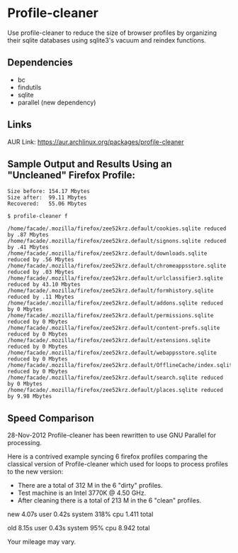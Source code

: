 # Profile-cleaner
Use profile-cleaner to reduce the size of browser profiles by organizing their sqlite databases using sqlite3's vacuum and reindex functions.

## Dependencies
* bc
* findutils
* sqlite
* parallel (new dependency)

## Links
AUR Link: https://aur.archlinux.org/packages/profile-cleaner

## Sample Output and Results Using an "Uncleaned" Firefox Profile:

	Size before: 154.17 Mbytes
	Size after:  99.11 Mbytes
	Recovered:   55.06 Mbytes

	$ profile-cleaner f
	
	/home/facade/.mozilla/firefox/zee52krz.default/cookies.sqlite reduced by .87 Mbytes
	/home/facade/.mozilla/firefox/zee52krz.default/signons.sqlite reduced by .41 Mbytes
	/home/facade/.mozilla/firefox/zee52krz.default/downloads.sqlite reduced by .56 Mbytes
	/home/facade/.mozilla/firefox/zee52krz.default/chromeappsstore.sqlite reduced by .03 Mbytes
	/home/facade/.mozilla/firefox/zee52krz.default/urlclassifier3.sqlite reduced by 43.10 Mbytes
	/home/facade/.mozilla/firefox/zee52krz.default/formhistory.sqlite reduced by .11 Mbytes
	/home/facade/.mozilla/firefox/zee52krz.default/addons.sqlite reduced by 0 Mbytes
	/home/facade/.mozilla/firefox/zee52krz.default/permissions.sqlite reduced by 0 Mbytes
	/home/facade/.mozilla/firefox/zee52krz.default/content-prefs.sqlite reduced by 0 Mbytes
	/home/facade/.mozilla/firefox/zee52krz.default/extensions.sqlite reduced by 0 Mbytes
	/home/facade/.mozilla/firefox/zee52krz.default/webappsstore.sqlite reduced by 0 Mbytes
	/home/facade/.mozilla/firefox/zee52krz.default/OfflineCache/index.sqlite reduced by 0 Mbytes
	/home/facade/.mozilla/firefox/zee52krz.default/search.sqlite reduced by 0 Mbytes
	/home/facade/.mozilla/firefox/zee52krz.default/places.sqlite reduced by 9.98 Mbytes

## Speed Comparison
28-Nov-2012		Profile-cleaner has been rewritten to use GNU Parallel for processing.

Here is a contrived example syncing 6 firefox profiles comparing the classical version of Profile-cleaner which used for loops to process profiles to the new version:

* There are a total of 312 M in the 6 "dirty" profiles.
* Test machine is an Intel 3770K @ 4.50 GHz.
* After cleaning there is a total of 213 M in the 6 "clean" profiles.

new 4.07s user 0.42s system 318% cpu 1.411 total

old 8.15s user 0.43s system 95% cpu 8.942 total

Your mileage may vary.
